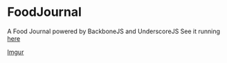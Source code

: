 FoodJournal
===========

A Food Journal powered by BackboneJS and UnderscoreJS
See it running [here](http://sughodke.github.io/FoodJournal/)

[Imgur](http://i.imgur.com/yquyd48.png)
